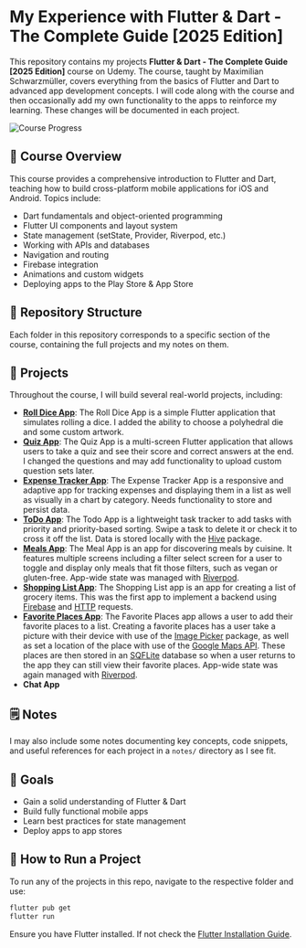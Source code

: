 # My Experience with Flutter & Dart - The Complete Guide [2025 Edition]

This repository contains my projects **Flutter & Dart - The Complete Guide [2025 Edition]** course on Udemy. The course, taught by Maximilian Schwarzmüller, covers everything from the basics of Flutter and Dart to advanced app development concepts.
I will code along with the course and then occasionally add my own functionality to the apps to reinforce my learning. These changes will be documented in each project.

![Course Progress](https://progress-bar.xyz/88?title=Course%20Progress)

## 📌 Course Overview
This course provides a comprehensive introduction to Flutter and Dart, teaching how to build cross-platform mobile applications for iOS and Android. Topics include:
- Dart fundamentals and object-oriented programming  
- Flutter UI components and layout system  
- State management (setState, Provider, Riverpod, etc.)  
- Working with APIs and databases  
- Navigation and routing  
- Firebase integration  
- Animations and custom widgets  
- Deploying apps to the Play Store & App Store

## 📂 Repository Structure
Each folder in this repository corresponds to a specific section of the course, containing the full projects and my notes on them.

## 🚀 Projects
Throughout the course, I will build several real-world projects, including:
- [**Roll Dice App**](https://github.com/TromboneJake/flutter-udemy/tree/main/roll_dice_app): The Roll Dice App is a simple Flutter application that simulates rolling a dice. I added the ability to choose a polyhedral die and some custom artwork.
- [**Quiz App**](https://github.com/TromboneJake/flutter-udemy/tree/main/quiz_app): The Quiz App is a multi-screen Flutter application that allows users to take a quiz and see their score and correct answers at the end. I changed the questions and may add functionality to upload custom question sets later.
- [**Expense Tracker App**](https://github.com/TromboneJake/flutter-udemy/tree/main/expense_tracker_app): The Expense Tracker App is a responsive and adaptive app for tracking expenses and displaying them in a list as well as visually in a chart by category. Needs functionality to store and persist data. 
- [**ToDo App**](https://github.com/TromboneJake/flutter-udemy/tree/main/todo_app): The Todo App is a lightweight task tracker to add tasks with priority and priority-based sorting. Swipe a task to delete it or check it to cross it off the list. Data is stored locally with the [Hive](https://github.com/isar/hive) package.  
- [**Meals App**](https://github.com/TromboneJake/flutter-udemy/tree/main/meals_app): The Meal App is an app for discovering meals by cuisine. It features multiple screens including a filter select screen for a user to toggle and display only meals that fit those filters, such as vegan or gluten-free. App-wide state was managed with [Riverpod](https://riverpod.dev).
- [**Shopping List App**](https://github.com/TromboneJake/flutter-udemy/tree/main/shopping_list_app): The Shopping List app is an app for creating a list of grocery items. This was the first app to implement a backend using [Firebase](https://firebase.google.com/docs) and [HTTP](https://pub.dev/packages/http) requests.
- [**Favorite Places App**](https://github.com/TromboneJake/flutter-udemy/tree/main/favorite_places_app): The Favorite Places app allows a user to add their favorite places to a list. Creating a favorite places has a user take a picture with their device with use of the [Image Picker](https://pub.dev/packages/image_picker) package, as well as set a location of the place with use of the [Google Maps API](https://developers.google.com/maps). These places are then stored in an [SQFLite](https://pub.dev/packages/sqflite) database so when a user returns to the app they can still view their favorite places. App-wide state was again managed with [Riverpod](https://riverpod.dev).
- **Chat App**

## 🗒️ Notes
I may also include some notes documenting key concepts, code snippets, and useful references for each project in a `notes/` directory as I see fit.

## 🎯 Goals
- Gain a solid understanding of Flutter & Dart
- Build fully functional mobile apps
- Learn best practices for state management
- Deploy apps to app stores

## 📌 How to Run a Project
To run any of the projects in this repo, navigate to the respective folder and use:
````sh
flutter pub get
flutter run
````
Ensure you have Flutter installed. If not check the [Flutter Installation Guide](https://docs.flutter.dev/get-started/install).

